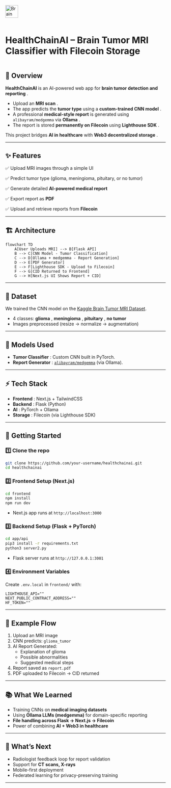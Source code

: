 <img src="https://github.com/user-attachments/assets/35a3c274-04c1-4a8b-803b-11e9eccf83e9" 
     alt="Brain MRI" 
     style="height: 40px; vertical-align: middle;">
<h1 style="display: inline-block; vertical-align: middle; margin-right: 10px;">
  HealthChainAI – Brain Tumor MRI Classifier with Filecoin Storage
</h1>

## 📌 Overview

**HealthChainAI** is an AI-powered web app for **brain tumor detection and reporting** .

- Upload an **MRI scan** .
- The app predicts the **tumor type** using a **custom-trained CNN model** .
- A professional **medical-style report** is generated using `alibayram/medgemma` via **Ollama** .
- The report is stored **permanently on Filecoin** using **Lighthouse SDK** .

This project bridges **AI in healthcare** with **Web3 decentralized storage** .

---

## ✨ Features

✅ Upload MRI images through a simple UI

✅ Predict tumor type (glioma, meningioma, pituitary, or no tumor)

✅ Generate detailed **AI-powered medical report**

✅ Export report as **PDF**

✅ Upload and retrieve reports from **Filecoin**

---

## 🏗️ Architecture

```mermaid
flowchart TD
    A[User Uploads MRI] --> B[Flask API]
    B --> C[CNN Model - Tumor Classification]
    C --> D[Ollama + medgemma - Report Generation]
    D --> E[PDF Generator]
    E --> F[Lighthouse SDK - Upload to Filecoin]
    F --> G[CID Returned to Frontend]
    G --> H[Next.js UI Shows Report + CID]
```

---

## 📂 Dataset

We trained the CNN model on the [Kaggle Brain Tumor MRI Dataset](https://www.kaggle.com/datasets/masoudnickparvar/brain-tumor-mri-dataset).

- 4 classes: **glioma** , **meningioma** , **pituitary** , **no tumor**
- Images preprocessed (resize → normalize → augmentation)

---

## 🧠 Models Used

- **Tumor Classifier** : Custom CNN built in PyTorch.
- **Report Generator** : [`alibayram/medgemma`](https://ollama.ai/library/alibayram/medgemma) (via Ollama).

---

## ⚡ Tech Stack

- **Frontend** : Next.js + TailwindCSS
- **Backend** : Flask (Python)
- **AI** : PyTorch + Ollama
- **Storage** : Filecoin (via Lighthouse SDK)

---

## 🚀 Getting Started

### 1️⃣ Clone the repo

```bash
git clone https://github.com/your-username/healthchainai.git
cd healthchainai
```

### 2️⃣ Frontend Setup (Next.js)

```bash
cd frontend
npm install
npm run dev
```

- Next.js app runs at `http://localhost:3000`

### 3️⃣ Backend Setup (Flask + PyTorch)

```bash
cd app/api
pip3 install -r requirements.txt
python3 server2.py
```

- Flask server runs at `http://127.0.0.1:3001`

### 4️⃣ Environment Variables

Create `.env.local` in `frontend/` with:

```env
LIGHTHOUSE_API=""
NEXT_PUBLIC_CONTRACT_ADDRESS=""
HF_TOKEN=""
```

---

## 📄 Example Flow

1. Upload an MRI image
2. CNN predicts: `glioma_tumor`
3. AI Report Generated:
   - Explanation of glioma
   - Possible abnormalities
   - Suggested medical steps
4. Report saved as `report.pdf`
5. PDF uploaded to Filecoin → CID returned

---

## 📚 What We Learned

- Training CNNs on **medical imaging datasets**
- Using **Ollama LLMs (medgemma)** for domain-specific reporting
- **File handling across Flask → Next.js → Filecoin**
- Power of combining **AI + Web3 in healthcare**

---

## 🔮 What’s Next

- Radiologist feedback loop for report validation
- Support for **CT scans, X-rays**
- Mobile-first deployment
- Federated learning for privacy-preserving training
---
